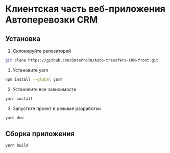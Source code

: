 # Клиентская часть веб-приложения Автоперевозки CRM

## Установка

1. Склонируйте репозиторий

```bash
git clone https://github.com/DataProRU/Auto-transfers-CRM-front.git
```

1. Установите yarn

```bash
npm install --global yarn
```

2. Установите все зависимости

```bash
yarn install
```

3. Запустите проект в режиме разработки

```bash
yarn dev
```

## Сборка приложения

```bash
yarn build
```
